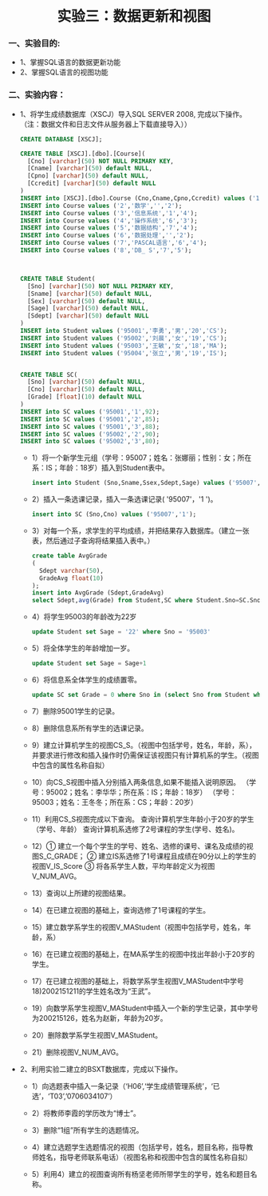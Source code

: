 <h1 align="center">实验三：数据更新和视图</h1>

### 一、实验目的:
* 1、掌握SQL语言的数据更新功能
* 2、掌握SQL语言的视图功能

### 二、实验内容：

* 1、将学生成绩数据库（XSCJ）导入SQL SERVER 2008, 完成以下操作。（注：数据文件和日志文件从服务器上下载直接导入））
  ```sql
  CREATE DATABASE [XSCJ];

  CREATE TABLE [XSCJ].[dbo].[Course](
    [Cno] [varchar](50) NOT NULL PRIMARY KEY,
    [Cname] [varchar](50) default NULL,
    [Cpno] [varchar](50) default NULL,
    [Ccredit] [varchar](50) default NULL
  )
  INSERT into [XSCJ].[dbo].Course (Cno,Cname,Cpno,Ccredit) values ('1','数据库','5','4');
  INSERT into Course values ('2','数学','','2');
  INSERT into Course values ('3','信息系统','1','4');
  INSERT into Course values ('4','操作系统','6','3');
  INSERT into Course values ('5','数据结构','7','4');
  INSERT into Course values ('6','数据处理','','2');
  INSERT into Course values ('7','PASCAL语言','6','4');
  INSERT into Course values ('8','DB_ S','7','5');



  CREATE TABLE Student(
    [Sno] [varchar](50) NOT NULL PRIMARY KEY,
    [Sname] [varchar](50) default NULL,
    [Sex] [varchar](50) default NULL,
    [Sage] [varchar](50) default NULL,
    [Sdept] [varchar](50) default NULL
  )
  INSERT into Student values ('95001','李勇','男','20','CS');
  INSERT into Student values ('95002','刘晨','女','19','CS');
  INSERT into Student values ('95003','王敏','女','18','MA');
  INSERT into Student values ('95004','张立','男','19','IS');


  CREATE TABLE SC(
    [Sno] [varchar](50) default NULL,
    [Cno] [varchar](50) default NULL,
    [Grade] [float](10) default NULL
  )
  INSERT into SC values ('95001','1',92);
  INSERT into SC values ('95001','2',85);
  INSERT into SC values ('95001','3',88);
  INSERT into SC values ('95002','2',90);
  INSERT into SC values ('95002','3',80);
  ```
  
  * 1）将一个新学生元组（学号：95007；姓名：张娜丽；性别：女；所在系：IS；年龄：18岁）插入到Student表中。
    ```sql
    insert into Student (Sno,Sname,Ssex,Sdept,Sage) values ('95007','张娜丽','女','IS','18');
    ```
  * 2）插入一条选课记录，插入一条选课记录( '95007'，'1 ')。
    ```sql
    insert into SC (Sno,Cno) values ('95007','1');
    ```
  * 3）对每一个系，求学生的平均成绩，并把结果存入数据库。（建立一张表，然后通过子查询将结果插入表中。）
    ```sql
    create table AvgGrade
    (
      Sdept varchar(50),
      GradeAvg float(10)
    );
    insert into AvgGrade (Sdept,GradeAvg)
    select Sdept,avg(Grade) from Student,SC where Student.Sno=SC.Sno group by Student.Sdept
    ```
  * 4）将学生95003的年龄改为22岁
    ```sql
    update Student set Sage = '22' where Sno = '95003'
    ```
  * 5）将全体学生的年龄增加一岁。
    ```sql
    update Student set Sage = Sage+1
    ```
  * 6）将信息系全体学生的成绩置零。
    ```sql
    update SC set Grade = 0 where Sno in (select Sno from Student where Sdept = 'IS');
    ```
  * 7）删除95001学生的记录。
  
  * 8）删除信息系所有学生的选课记录。
  
  * 9）建立计算机学生的视图CS_S。（视图中包括学号，姓名，年龄，系），并要求进行修改和插入操作时仍需保证该视图只有计算机系的学生。（视图中包含的属性名称自拟）
  
  * 10）向CS_S视图中插入分别插入两条信息,如果不能插入说明原因。
（学号：95002；姓名：李华华；所在系：IS；年龄：18岁）
（学号：95003；姓名：王冬冬；所在系：CS；年龄：20岁）
  
  * 11）利用CS_S视图完成以下查询。
   查询计算机学生年龄小于20岁的学生（学号、年龄）
   查询计算机系选修了2号课程的学生(学号、姓名)。
  
  * 12）①  建立一个每个学生的学号、姓名、选修的课号、课名及成绩的视图S_C_GRADE；
②  建立IS系选修了1号课程且成绩在90分以上的学生的视图V_IS_Score
③  将各系学生人数，平均年龄定义为视图V_NUM_AVG。
  
  * 13）查询以上所建的视图结果。
  
  * 14）在已建立视图的基础上，查询选修了1号课程的学生。
  
  * 15）建立数学系学生的视图V_MAStudent（视图中包括学号，姓名，年龄，系）
  
  * 16）在已建立视图的基础上，在MA系学生的视图中找出年龄小于20岁的学生。
  
  * 17）在已建立视图的基础上，将数学系学生视图V_MAStudent中学号18)2002151211的学生姓名改为“王武”。
  
  * 19）向数学系学生视图V_MAStudent中插入一个新的学生记录，其中学号为200215126，姓名为赵新，年龄为20岁。
  
  * 20）删除数学系学生视图V_MAStudent。 
  
  * 21）删除视图V_NUM_AVG。


* 2、利用实验二建立的BSXT数据库，完成以下操作。
  * 1）向选题表中插入一条记录（‘H06’,‘学生成绩管理系统’，‘已选’，‘T03’,’0706034107’）
  
  
  * 2）将教师李霞的学历改为“博士”。
  
  
  * 3）删除“1组”所有学生的选题情况。
  
  
  * 4）建立选题学生选题情况的视图（包括学号，姓名，题目名称，指导教师姓名，指导老师联系电话）（视图名称和视图中包含的属性名称自拟）
  
  
  * 5）利用4）建立的视图查询所有杨坚老师所带学生的学号，姓名和题目名称。

































































